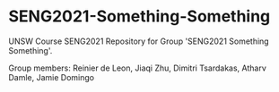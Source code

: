 # SENG2021-Something-Something
UNSW Course SENG2021 Repository for Group 'SENG2021 Something Something'. 

Group members: Reinier de Leon, Jiaqi Zhu, Dimitri Tsardakas, Atharv Damle, Jamie Domingo
